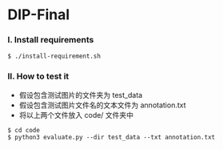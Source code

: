 # DIP-Final
### I. Install requirements

```shell
$ ./install-requirement.sh
```

### II. How to test it

- 假设包含测试图片的文件夹为 test_data
- 假设包含测试图片文件名的文本文件为 annotation.txt
- 将以上两个文件放入 code/ 文件夹中

```Shell
$ cd code
$ python3 evaluate.py --dir test_data --txt annotation.txt
```


